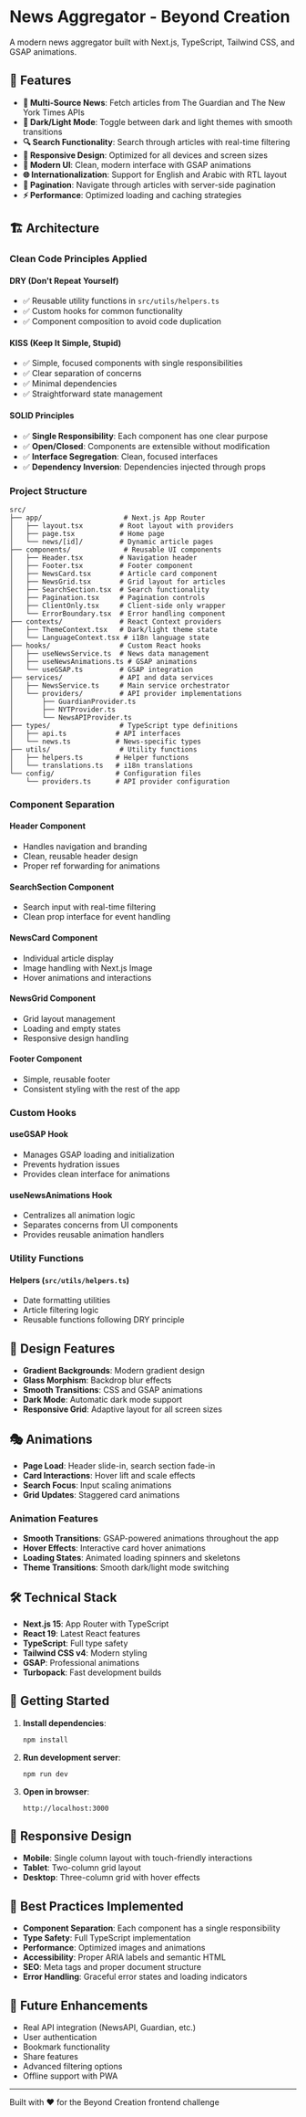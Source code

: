 # News Aggregator - Beyond Creation

A modern news aggregator built with Next.js, TypeScript, Tailwind CSS, and GSAP animations.

## 🚀 Features

- **📰 Multi-Source News**: Fetch articles from The Guardian and The New York Times APIs
- **🌙 Dark/Light Mode**: Toggle between dark and light themes with smooth transitions
- **🔍 Search Functionality**: Search through articles with real-time filtering
- **📱 Responsive Design**: Optimized for all devices and screen sizes
- **🎨 Modern UI**: Clean, modern interface with GSAP animations
- **🌐 Internationalization**: Support for English and Arabic with RTL layout
- **📄 Pagination**: Navigate through articles with server-side pagination
- **⚡ Performance**: Optimized loading and caching strategies

## 🏗️ Architecture

### Clean Code Principles Applied

#### **DRY (Don't Repeat Yourself)**
- ✅ Reusable utility functions in `src/utils/helpers.ts`
- ✅ Custom hooks for common functionality
- ✅ Component composition to avoid code duplication

#### **KISS (Keep It Simple, Stupid)**
- ✅ Simple, focused components with single responsibilities
- ✅ Clear separation of concerns
- ✅ Minimal dependencies
- ✅ Straightforward state management

#### **SOLID Principles**
- ✅ **Single Responsibility**: Each component has one clear purpose
- ✅ **Open/Closed**: Components are extensible without modification
- ✅ **Interface Segregation**: Clean, focused interfaces
- ✅ **Dependency Inversion**: Dependencies injected through props

### Project Structure

```
src/
├── app/                    # Next.js App Router
│   ├── layout.tsx         # Root layout with providers
│   ├── page.tsx           # Home page
│   └── news/[id]/         # Dynamic article pages
├── components/             # Reusable UI components
│   ├── Header.tsx         # Navigation header
│   ├── Footer.tsx         # Footer component
│   ├── NewsCard.tsx       # Article card component
│   ├── NewsGrid.tsx       # Grid layout for articles
│   ├── SearchSection.tsx  # Search functionality
│   ├── Pagination.tsx     # Pagination controls
│   ├── ClientOnly.tsx     # Client-side only wrapper
│   └── ErrorBoundary.tsx  # Error handling component
├── contexts/              # React Context providers
│   ├── ThemeContext.tsx   # Dark/light theme state
│   └── LanguageContext.tsx # i18n language state
├── hooks/                 # Custom React hooks
│   ├── useNewsService.ts  # News data management
│   ├── useNewsAnimations.ts # GSAP animations
│   └── useGSAP.ts         # GSAP integration
├── services/              # API and data services
│   ├── NewsService.ts     # Main service orchestrator
│   └── providers/         # API provider implementations
│       ├── GuardianProvider.ts
│       ├── NYTProvider.ts
│       └── NewsAPIProvider.ts
├── types/                 # TypeScript type definitions
│   ├── api.ts            # API interfaces
│   └── news.ts           # News-specific types
├── utils/                 # Utility functions
│   ├── helpers.ts        # Helper functions
│   └── translations.ts   # i18n translations
└── config/               # Configuration files
    └── providers.ts      # API provider configuration
```

### Component Separation

#### **Header Component**
- Handles navigation and branding
- Clean, reusable header design
- Proper ref forwarding for animations

#### **SearchSection Component**
- Search input with real-time filtering
- Clean prop interface for event handling

#### **NewsCard Component**
- Individual article display
- Image handling with Next.js Image
- Hover animations and interactions

#### **NewsGrid Component**
- Grid layout management
- Loading and empty states
- Responsive design handling

#### **Footer Component**
- Simple, reusable footer
- Consistent styling with the rest of the app

### Custom Hooks

#### **useGSAP Hook**
- Manages GSAP loading and initialization
- Prevents hydration issues
- Provides clean interface for animations

#### **useNewsAnimations Hook**
- Centralizes all animation logic
- Separates concerns from UI components
- Provides reusable animation handlers

### Utility Functions

#### **Helpers (`src/utils/helpers.ts`)**
- Date formatting utilities
- Article filtering logic
- Reusable functions following DRY principle

## 🎨 Design Features

- **Gradient Backgrounds**: Modern gradient design
- **Glass Morphism**: Backdrop blur effects
- **Smooth Transitions**: CSS and GSAP animations
- **Dark Mode**: Automatic dark mode support
- **Responsive Grid**: Adaptive layout for all screen sizes

## 🎭 Animations

- **Page Load**: Header slide-in, search section fade-in
- **Card Interactions**: Hover lift and scale effects
- **Search Focus**: Input scaling animations
- **Grid Updates**: Staggered card animations

### Animation Features

- **Smooth Transitions**: GSAP-powered animations throughout the app
- **Hover Effects**: Interactive card hover animations
- **Loading States**: Animated loading spinners and skeletons
- **Theme Transitions**: Smooth dark/light mode switching

## 🛠️ Technical Stack

- **Next.js 15**: App Router with TypeScript
- **React 19**: Latest React features
- **TypeScript**: Full type safety
- **Tailwind CSS v4**: Modern styling
- **GSAP**: Professional animations
- **Turbopack**: Fast development builds

## 🚀 Getting Started

1. **Install dependencies**:
   ```bash
   npm install
   ```

2. **Run development server**:
   ```bash
   npm run dev
   ```

3. **Open in browser**:
   ```
   http://localhost:3000
   ```

## 📱 Responsive Design

- **Mobile**: Single column layout with touch-friendly interactions
- **Tablet**: Two-column grid layout
- **Desktop**: Three-column grid with hover effects

## 🎯 Best Practices Implemented

- **Component Separation**: Each component has a single responsibility
- **Type Safety**: Full TypeScript implementation
- **Performance**: Optimized images and animations
- **Accessibility**: Proper ARIA labels and semantic HTML
- **SEO**: Meta tags and proper document structure
- **Error Handling**: Graceful error states and loading indicators

## 🔧 Future Enhancements

- Real API integration (NewsAPI, Guardian, etc.)
- User authentication
- Bookmark functionality
- Share features
- Advanced filtering options
- Offline support with PWA

---

Built with ❤️ for the Beyond Creation frontend challenge
